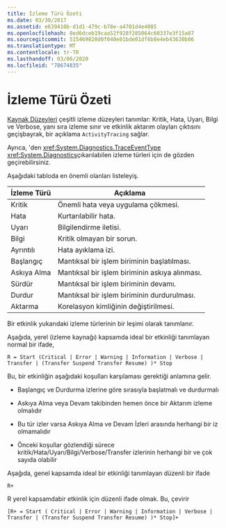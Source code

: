 ```yaml
---
title: İzleme Türü Özeti
ms.date: 03/30/2017
ms.assetid: e639410b-d1d1-479c-b78e-a4701d4e4085
ms.openlocfilehash: 8ed6dceb19caa52f928f285064c60337e3f15a87
ms.sourcegitcommit: 515469828d0f040e01bde01df6b8e4eb43630b06
ms.translationtype: MT
ms.contentlocale: tr-TR
ms.lasthandoff: 03/06/2020
ms.locfileid: "78674835"
---
```

# <a name="trace-type-summary"></a>İzleme Türü Özeti
[Kaynak Düzeyleri](xref:System.Diagnostics.SourceLevels) çeşitli izleme düzeyleri tanımlar: Kritik, Hata, Uyarı, Bilgi ve Verbose, yanı sıra izleme sınır ve etkinlik aktarım olayları çıktısını geçişbayrak, bir açıklama `ActivityTracing` sağlar.  
  
 Ayrıca, 'den <xref:System.Diagnostics.TraceEventType> <xref:System.Diagnostics>çıkarılabilen izleme türleri için de gözden geçirebilirsiniz.  
  
 Aşağıdaki tabloda en önemli olanları listeleyiş.  
  
|İzleme Türü|Açıklama|  
|----------------|-----------------|  
|Kritik|Önemli hata veya uygulama çökmesi.|  
|Hata|Kurtarılabilir hata.|  
|Uyarı|Bilgilendirme iletisi.|  
|Bilgi|Kritik olmayan bir sorun.|  
|Ayrıntılı|Hata ayıklama izi.|  
|Başlangıç|Mantıksal bir işlem biriminin başlatılması.|  
|Askıya Alma|Mantıksal bir işlem biriminin askıya alınması.|  
|Sürdür|Mantıksal bir işlem biriminin devamı.|  
|Durdur|Mantıksal bir işlem biriminin durdurulması.|  
|Aktarma|Korelasyon kimliğinin değiştirilmesi.|  
  
 Bir etkinlik yukarıdaki izleme türlerinin bir leşimi olarak tanımlanır.  
  
 Aşağıda, yerel (izleme kaynağı) kapsamda ideal bir etkinliği tanımlayan normal bir ifade,  
  
 `R = Start (Critical | Error | Warning | Information | Verbose | Transfer | (Transfer Suspend Transfer Resume) )* Stop`  
  
 Bu, bir etkinliğin aşağıdaki koşulları karşılaması gerektiği anlamına gelir.  
  
- Başlangıç ve Durdurma izlerine göre sırasıyla başlatmalı ve durdurmalı  
  
- Askıya Alma veya Devam takibinden hemen önce bir Aktarım izleme olmalıdır  
  
- Bu tür izler varsa Askıya Alma ve Devam İzleri arasında herhangi bir iz olmamalıdır  
  
- Önceki koşullar gözlendiği sürece kritik/Hata/Uyarı/Bilgi/Verbose/Transfer izlerinin herhangi bir ve çok sayıda olabilir  
  
 Aşağıda, genel kapsamda ideal bir etkinliği tanımlayan düzenli bir ifade  
  
`R+`  
  
 R yerel kapsamdabir etkinlik için düzenli ifade olmak. Bu, çevirir  
  
`[R+ = Start ( Critical | Error | Warning | Information | Verbose | Transfer | (Transfer Suspend Transfer Resume) )* Stop]+`
